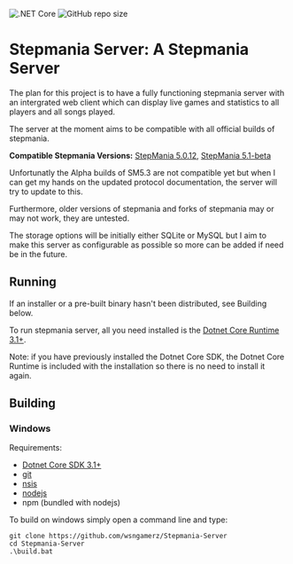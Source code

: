 ![.NET Core](https://github.com/wsngamerz/Stepmania-Server/workflows/.NET%20Core/badge.svg)
![GitHub repo size](https://img.shields.io/github/repo-size/wsngamerz/Stepmania-Server)

# Stepmania Server: A Stepmania Server

The plan for this project is to have a fully functioning stepmania server with an intergrated web client which can display live games and statistics to all players and all songs played.

The server at the moment aims to be compatible with all official builds of stepmania.

**Compatible Stepmania Versions:**
[StepMania 5.0.12](https://github.com/stepmania/stepmania/releases/tag/v5.0.12),
[StepMania 5.1-beta](https://github.com/stepmania/stepmania/releases/tag/v5.1.0-b2)

Unfortunatly the Alpha builds of SM5.3 are not compatible yet but when I can get my hands on the updated protocol documentation, the server will try to update to this.

Furthermore, older versions of stepmania and forks of stepmania may or may not work, they are untested.

The storage options will be initially either SQLite or MySQL but I aim to make this server as configurable as possible so more can be added if need be in the future.

## Running

If an installer or a pre-built binary hasn't been distributed, see Building below.

To run stepmania server, all you need installed is the [Dotnet Core Runtime 3.1+](https://dotnet.microsoft.com/download).

Note: if you have previously installed the Dotnet Core SDK, the Dotnet Core Runtime is included with the installation so there is no need to install it again.

## Building

### Windows

Requirements:

- [Dotnet Core SDK 3.1+](https://dotnet.microsoft.com/download)
- [git](https://git-scm.com/downloads)
- [nsis](https://nsis.sourceforge.io/Download)
- [nodejs](https://nodejs.org/en/download/)
- npm (bundled with nodejs)

To build on windows simply open a command line and type:

```
git clone https://github.com/wsngamerz/Stepmania-Server
cd Stepmania-Server
.\build.bat
```

